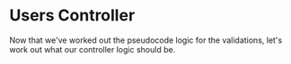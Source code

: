 # Users Controller

Now that we've worked out the pseudocode logic for the validations, let's
work out what our controller logic should be.
